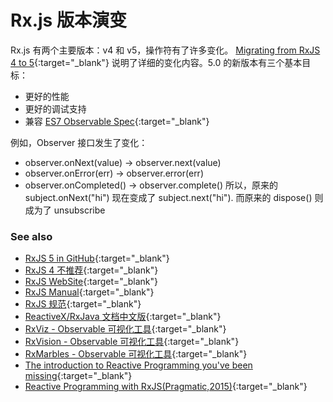 # Rx.js 版本演变
Rx.js 有两个主要版本：v4 和 v5，操作符有了许多变化。
[Migrating from RxJS 4 to 5](https://github.com/ReactiveX/rxjs/blob/master/MIGRATION.md){:target="_blank"} 说明了详细的变化内容。5.0 的新版本有三个基本目标：
* 更好的性能
* 更好的调试支持
* 兼容 [ES7 Observable Spec](https://github.com/zenparsing/es-observable){:target="_blank"}


例如，Observer 接口发生了变化：
* observer.onNext(value) -> observer.next(value)
* observer.onError(err) -> observer.error(err)
* observer.onCompleted() -> observer.complete()
所以，原来的 subject.onNext("hi") 现在变成了 subject.next("hi").
而原来的 dispose() 则成为了 unsubscribe

### See also
* [RxJS 5 in GitHub](https://github.com/ReactiveX/rxjs){:target="_blank"}
* [RxJS 4 不推荐](https://github.com/Reactive-Extensions/RxJS){:target="_blank"}
* [RxJS WebSite](http://reactivex.io/rxjs/){:target="_blank"}
* [RxJS Manual](http://reactivex.io/rxjs/manual/index.html){:target="_blank"}
* [RxJS 规范](http://reactivex.io/documentation/contract.html){:target="_blank"}
* [ReactiveX/RxJava 文档中文版](https://www.gitbook.com/book/mcxiaoke/rxdocs/details){:target="_blank"}
* [RxViz - Observable 可视化工具](https://rxviz.com/){:target="_blank"}
* [RxVision - Observable 可视化工具](http://jaredly.github.io/rxvision/){:target="_blank"}
* [RxMarbles - Observable 可视化工具](http://rxmarbles.com/){:target="_blank"}
* [The introduction to Reactive Programming you've been missing](https://gist.github.com/staltz/868e7e9bc2a7b8c1f754){:target="_blank"}
* [Reactive Programming with RxJS(Pragmatic,2015)](http://vdisk.weibo.com/s/aK8h8G1K3Kixe?category_id=0&parents_ref=aK8h8G1K3KitI){:target="_blank"}





